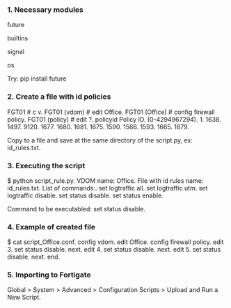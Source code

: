 ### 1. Necessary modules ###
future

builtins

signal

os

Try: pip install future

### 2. Create a file with id policies ###
FGT01 \# c v.
FGT01 (vdom) \# edit Office.
FGT01 (Office) \# config firewall policy.
FGT01 (policy) \# edit ?.
policyid    Policy ID. (0-4294967294).
1.
1638.
1497.
9120.
1677.
1680.
1681.
1675.
1590.
1566.
1593.
1665.
1679.

Copy to a file and save at the same directory of the script.py, ex: id_rules.txt. 

### 3. Executing the script ###
\$ python script_rule.py.
VDOM name: Office.
File with id rules name: id_rules.txt.
List of commands:.
set logtraffic all.
set logtraffic utm.
set logtraffic disable.
set status disable.
set status enable.

Command to be executabled: set status disable.

### 4. Example of created file ###
\$ cat script_Office.conf.
config vdom.
edit Office.
config firewall policy.
edit 3.
set status disable.
next.
edit 4.
set status disable.
next.
edit 5.
set status disable.
next.
end.

### 5. Importing to Fortigate ###

Global > System > Advanced > Configuration Scripts > Upload and Run a New Script.